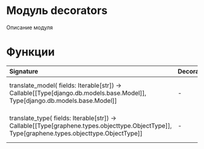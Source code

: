 # Модуль decorators

Описание модуля

# Функции

| Signature                                                                                                                                    | Decorator | Docstring                                 |
| :------------------------------------------------------------------------------------------------------------------------------------------- | :-------- | :---------------------------------------- |
| translate_model( fields: Iterable[str]) -> Callable[[Type[django.db.models.base.Model]], Type[django.db.models.base.Model]]                  | -         | Перевод модели.:param fields: поля модели |
| translate_type( fields: Iterable[str]) -> Callable[[Type[graphene.types.objecttype.ObjectType]], Type[graphene.types.objecttype.ObjectType]] | -         | Перевод типа.:param fields: поля типа     |